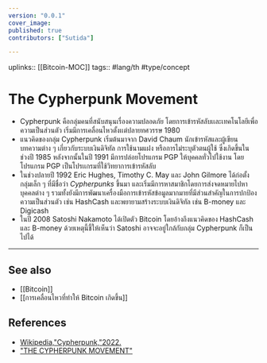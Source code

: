 ```yaml
---
version: "0.0.1"
cover_image:
published: true
contributors: ["Sutida"]

---
```

uplinks:: [[Bitcoin-MOC]]
tags:: #lang/th #type/concept

# The Cypherpunk Movement
- Cypherpunk คือกลุ่มคนที่สนับสนุนเรื่องความปลอดภัย โดยการเข้ารหัสลับเเละเทคโนโลยีเพื่อความเป็นส่วนตัว เริ่มมีการเคลื่อนไหวตั้งเเต่ปลายทศวรรษ 1980
- แนวคิดของกลุ่ม Cypherpunk เริ่มต้นมาจาก David Chaum นักเข้ารหัสและผู้เขียนบทความต่าง ๆ เกี่ยวกับระบบเงินดิจิทัล การใช้นามแฝง หรือการไม่ระบุตัวตนผู้ใช้ ซึ่งเกิดขึ้นในช่วงปี 1985 หลังจากนั้นในปี 1991 มีการปล่อยโปรแกรม PGP ให้บุคคลทั่วไปใช้งาน โดยโปรแกรม PGP เป็นโปรเเกรมที่ใช้วิทยาการเข้ารหัสลับ
- ในช่วงปลายปี 1992 Eric Hughes, Timothy C. May และ John Gilmore ได้ก่อตั้งกลุ่มเล็ก ๆ ที่มีชื่อว่า *Cypherpunks* ขึ้นมา และเริ่มมีการหาสมาชิกโดยการส่งจดหมายไปหาบุคคลต่าง ๆ รวมทั้งยังมีการพัฒนาเครื่องมือการเข้ารหัสข้อมูลมากมายที่มีส่วนสำคัญในการปกป้องความเป็นส่วนตัว เช่น HashCash และพยายามสร้างระบบเงินดิจิทัล เช่น B-money และ Digicash
- ในปี 2008 Satoshi Nakamoto ได้เปิดตัว Bitcoin โดยอ้างถึงแนวคิดของ HashCash และ B-money ด้วยเหตุนี้ชี้ให้เห็นว่า Satoshi อาจจะอยู่ใกล้กับกลุ่ม Cypherpunk ก็เป็นไปได้

---
## See also
- [[Bitcoin]]
- [[การเคลื่อนไหวที่ทำให้ Bitcoin เกิดขึ้น]]
## References
- [Wikipedia,"Cypherpunk,"2022.](https://en.wikipedia.org/wiki/Cypherpunk)
- ["THE CYPHERPUNK MOVEMENT"](https://academy.horizen.io/history/the-cypherpunk-movement/)
